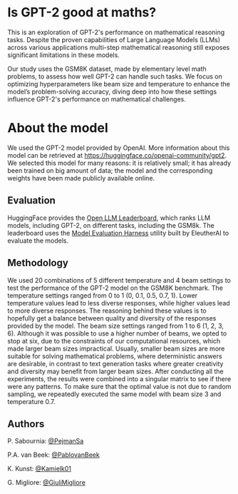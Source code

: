 # Is GPT-2 good at maths?

This is an exploration of GPT-2's performance on mathematical reasoning tasks. Despite the proven capabilities of Large Language Models (LLMs) across various applications multi-step mathematical reasoning still exposes significant limitations in these models.

Our study uses the GSM8K dataset, made by elementary level math problems, to assess how well GPT-2 can handle such tasks. We focus on optimizing hyperparameters like beam size and temperature to enhance the model’s problem-solving accuracy, diving deep into how these settings influence GPT-2's performance on mathematical challenges.

# About the model

We used the GPT-2 model provided by OpenAI. More information about this model can be retrieved at https://huggingface.co/openai-community/gpt2. We selected this model for many reasons: it is relatively small; it has already been trained on big amount of data; the model and the corresponding weights have been made publicly available online. 

## Evaluation

HuggingFace provides the [Open LLM Leaderboard](https://huggingface.co/spaces/HuggingFaceH4/open_llm_leaderboard), which ranks LLM models, including GPT-2, on different tasks, including the GSM8k. The leaderboard uses the [Model Evaluation Harness](https://github.com/EleutherAI/lm-evaluation-harness) utility built by EleutherAI to evaluate the models.

## Methodology

We used 20 combinations of 5 different temperature and 4 beam settings to test the performance of the GPT-2 model on the GSM8K benchmark.
The temperature settings ranged from 0 to 1 (0, 0.1, 0.5, 0.7, 1). Lower temperature values lead to less diverse responses, while higher values lead to more diverse responses. The reasoning behind these values is to hopefully get a balance between quality and diversity of the responses provided by the model. 
The beam size settings ranged from 1 to 6 (1, 2, 3, 6). Although it was possible to use a higher number of beams, we opted to stop at six, due to the constraints of our computational resources, which made larger beam sizes impractical. Usually, smaller beam sizes are more suitable for solving mathematical problems, where deterministic answers are desirable, in contrast to text generation tasks where greater creativity and diversity may benefit from larger beam sizes. After conducting all the experiments, the results were combined into a singular matrix to see if there were any patterns.
To make sure that the optimal value is not due to random sampling, we repeatedly executed the same model with beam size 3 and temperature 0.7.

## Authors

P. Sabournia: [@PejmanSa](https://github.com/PejmanSa)

P.A. van Beek: [@PablovanBeek](https://github.com/PablovanBeek)

K. Kunst: [@Kamielk01](https://github.com/Kamielk01)

G. Migliore: [@GiuliMigliore](https://github.com/GiuliMigliore)